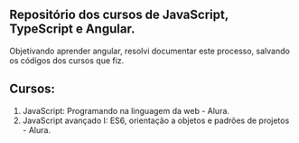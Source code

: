 ## Repositório dos cursos de JavaScript, TypeScript e Angular.

Objetivando aprender angular, resolvi documentar este processo, salvando os códigos dos cursos que fiz.

## Cursos: 
1. JavaScript: Programando na linguagem da web - Alura.
2. JavaScript avançado I: ES6, orientação a objetos e padrões de projetos - Alura.